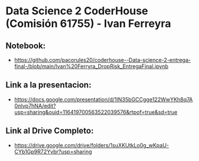 # Data Science 2 CoderHouse (Comisión 61755) - Ivan Ferreyra

## Notebook:
- https://github.com/pacorules20/coderhouse--Data-science-2-entrega-final-/blob/main/Ivan%20Ferryra_DropRisk_EntregaFinal.ipynb

## Link a la presentacion:
- https://docs.google.com/presentation/d/1IN35bGCCgge122WwYKh8q7A0nIvp7hNA/edit?usp=sharing&ouid=116419700563522039576&rtpof=true&sd=true

## Link al Drive Completo:
- https://drive.google.com/drive/folders/1suXKUtkLo0g_wKpaU-CYb1Gp9R72Yvbr?usp=sharing
